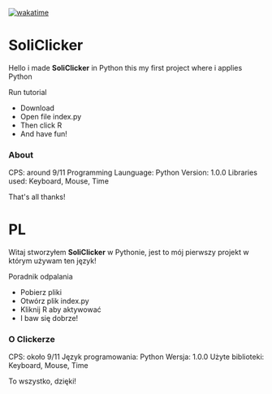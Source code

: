 [![wakatime](https://wakatime.com/badge/github/SolindekDev/SoliClicker.svg)](https://wakatime.com/badge/github/SolindekDev/SoliClicker)

# SoliClicker

Hello i made **SoliClicker** in Python this my first project where i applies Python

Run tutorial

* Download
* Open file index.py
* Then click R 
* And have fun!

### About

CPS: around 9/11
Programming Launguage: Python
Version: 1.0.0
Libraries used: Keyboard, Mouse, Time

That's all thanks!

# PL

Witaj stworzyłem **SoliClicker** w Pythonie, jest to mój pierwszy projekt w którym używam ten język!

Poradnik odpalania

* Pobierz pliki
* Otwórz plik index.py
* Kliknij R aby aktywować
* I baw się dobrze!

### O Clickerze

CPS: około 9/11
Język programowania: Python
Wersja: 1.0.0
Użyte biblioteki: Keyboard, Mouse, Time

To wszystko, dzięki!
